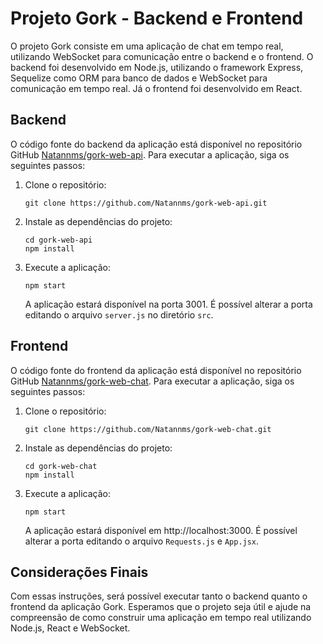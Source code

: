 # Projeto Gork - Backend e Frontend

O projeto Gork consiste em uma aplicação de chat em tempo real, utilizando WebSocket para comunicação entre o backend e o frontend. O backend foi desenvolvido em Node.js, utilizando o framework Express, Sequelize como ORM para banco de dados e WebSocket para comunicação em tempo real. Já o frontend foi desenvolvido em React.

## Backend

O código fonte do backend da aplicação está disponível no repositório GitHub [Natannms/gork-web-api](https://github.com/Natannms/gork-web-api). Para executar a aplicação, siga os seguintes passos:

1. Clone o repositório:

   ```
   git clone https://github.com/Natannms/gork-web-api.git
   ```

2. Instale as dependências do projeto:

   ```
   cd gork-web-api
   npm install
   ```

3. Execute a aplicação:

   ```
   npm start
   ```

   A aplicação estará disponível na porta 3001. É possível alterar a porta editando o arquivo `server.js` no diretório `src`.

## Frontend

O código fonte do frontend da aplicação está disponível no repositório GitHub [Natannms/gork-web-chat](https://github.com/Natannms/gork-web-chat). Para executar a aplicação, siga os seguintes passos:

1. Clone o repositório:

   ```
   git clone https://github.com/Natannms/gork-web-chat.git
   ```

2. Instale as dependências do projeto:

   ```
   cd gork-web-chat
   npm install
   ```

3. Execute a aplicação:

   ```
   npm start
   ```

   A aplicação estará disponível em http://localhost:3000. É possível alterar a porta editando o arquivo `Requests.js` e `App.jsx`.

## Considerações Finais

Com essas instruções, será possível executar tanto o backend quanto o frontend da aplicação Gork. Esperamos que o projeto seja útil e ajude na compreensão de como construir uma aplicação em tempo real utilizando Node.js, React e WebSocket.
